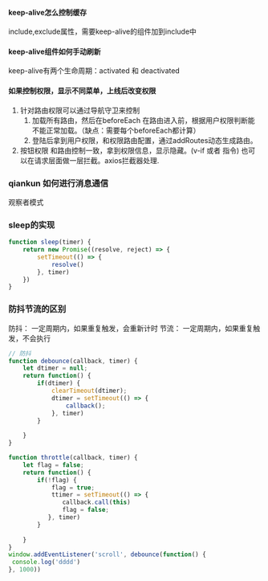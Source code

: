 #### keep-alive怎么控制缓存
include,exclude属性，需要keep-alive的组件加到include中
#### keep-alive组件如何手动刷新
keep-alive有两个生命周期：activated 和 deactivated
#### 如果控制权限，显示不同菜单，上线后改变权限
1. 针对路由权限可以通过导航守卫来控制
    1. 加载所有路由，然后在beforeEach 在路由进入前，根据用户权限判断能不能正常加载。（缺点：需要每个beforeEach都计算）
    2. 登陆后拿到用户权限，和权限路由配置，通过addRoutes动态生成路由。
2. 按钮权限
   和路由控制一致，拿到权限信息，显示隐藏。(v-if 或者 指令)
   也可以在请求层面做一层拦截。axios拦截器处理.


### qiankun 如何进行消息通信
观察者模式

### sleep的实现
```js
function sleep(timer) {
    return new Promise((resolve, reject) => {
        setTimeout(() => {
            resolve()
        }, timer)
    })
}
```
### 防抖节流的区别
防抖： 一定周期内，如果重复触发，会重新计时
节流： 一定周期内，如果重复触发，不会执行
```js
// 防抖
function debounce(callback, timer) {
    let dtimer = null;
    return function() {
        if(dtimer) {
            clearTimeout(dtimer);
            dtimer = setTimeout(() => {
                callback();
            }, timer)
        }
        
    }
}

function throttle(callback, timer) {
    let flag = false;
    return function() {
        if(!flag) {
            flag = true;
            ttimer = setTimeout(() => {
               callback.call(this)
               flag = false;
           }, timer)
        }
        
    }
}
window.addEventListener('scroll', debounce(function() {
 console.log('dddd')   
}, 1000))
```